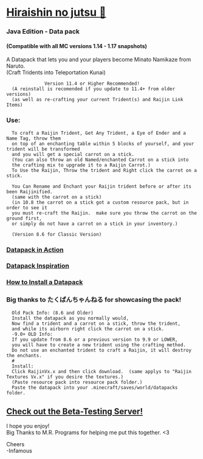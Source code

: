# [Hiraishin no jutsu 🎥](https://youtu.be/dOuJNRJvqmY)

### Java Edition - Data pack
#### (Compatible with all MC versions 1.14 - 1.17 snapshots)

A Datapack that lets you and your players become Minato Namikaze from Naruto.  
(Craft Tridents into Teleportation Kunai)
      
                  Version 11.4 or Higher Recommended!
      (A reinstall is recomended if you update to 11.4+ from older versions)
      (as well as re-crafting your current Trident(s) and Raijin Link Items)

### Use:

      To craft a Raijin Trident, Get Any Trident, a Eye of Ender and a Name Tag, throw them
      on top of an enchanting table within 5 blocks of yourself, and your trident will be transformed 
      and you will get a special carrot on a stick.
      (You can also throw an old Named/enchanted Carrot on a stick into 
      the crafting mix to upgrade it to a Raijin Carrot.)
      To Use the Raijin, Throw the trident and Right click the carrot on a stick.

      You Can Rename and Enchant your Raijin trident before or after its been Raijinified. 
      (same with the carrot on a stick)
      (in 10.8 the carrot on a stick got a custom resource pack, but in order to see it 
      you must re-craft the Raijin.  make sure you throw the carrot on the ground first, 
      or simply do not have a carrot on a stick in your inventory.)
      
      (Version 8.6 for Classic Version)

### [Datapack in Action](https://youtu.be/dOuJNRJvqmY)  
### [Datapack Inspiration](https://youtu.be/Fd_vSRkGlv8)  
### [How to Install a Datapack](https://www.youtube.com/watch?v=4Dxzw12TQcg)  

### Big thanks to たくぱんちゃんねる for showcasing the pack!  

      Old Pack Info: (8.6 and Older)  
      Install the datapack as you normally would,  
      Now find a trident and a carrot on a stick, throw the trident,  
      and while its airborn right click the carrot on a stick.  
      -9.0+ OLD Info:  
      If you update from 8.6 or a previous version to 9.9 or LOWER,  
      you will have to create a new trident using the crafting method.  
      Do not use an enchanted trident to craft a Raijin, it will destroy the enchants.  
      #  
      Install:  
      Click RaijinVx.x and then click download.  (same applys to "Raijin Textures Vx.x" if you desire the textures.)  
      (Paste resource pack into resource pack folder.)  
      Paste the datapack into your .minecraft/saves/world/datapacks folder.  

## [Check out the Beta-Testing Server!](https://bit.ly/2TizsgS)

I hope you enjoy!  
Big Thanks to M.R. Programs for helping me put this together. <3  

Cheers  
-Infamous

